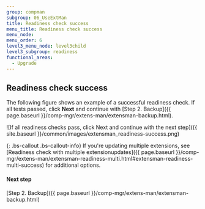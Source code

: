 ```yaml
---
group: compman
subgroup: 06_UseExtMan
title: Readiness check success
menu_title: Readiness check success
menu_node:
menu_order: 6
level3_menu_node: level3child
level3_subgroup: readiness
functional_areas:
  - Upgrade
---
```


## Readiness check success

The following figure shows an example of a successful readiness check. If all tests passed, click **Next** and continue with [Step 2. Backup]({{ page.baseurl }}/comp-mgr/extens-man/extensman-backup.html).

![If all readiness checks pass, click Next and continue with the next step]({{ site.baseurl }}/common/images/extensman_readiness-success.png)

{: .bs-callout .bs-callout-info}
If you're updating multiple extensions, see [Readiness check with multiple extensionupdates]({{ page.baseurl }}/comp-mgr/extens-man/extensman-readiness-multi.html#extensman-readiness-multi-success) for additional options.

#### Next step

[Step 2. Backup]({{ page.baseurl }}/comp-mgr/extens-man/extensman-backup.html)
